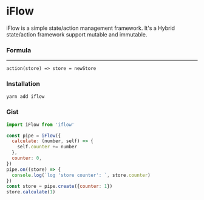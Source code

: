 # iFlow
iFlow is a simple state/action management framework. It's a Hybrid state/action framework support mutable and immutable.

### Formula
---
    action(store) => store = newStore

### Installation
```bash
yarn add iflow
```

### Gist
```javascript
import iFlow from 'iflow'

const pipe = iFlow({
  calculate: (number, self) => {
    self.counter += number
  },
  counter: 0,
})
pipe.on((store) => {
  console.log(`log 'store counter': `, store.counter)
})
const store = pipe.create({counter: 1})
store.calculate(1)
```